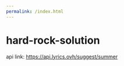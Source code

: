 ```yaml
---
permalink: /index.html
---
```

# hard-rock-solution
api link: https://api.lyrics.ovh/suggest/summer
